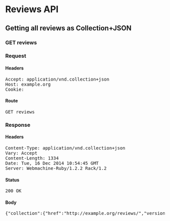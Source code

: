# Reviews API

## Getting all reviews as Collection+JSON

### GET reviews
### Request

#### Headers

<pre>Accept: application/vnd.collection+json
Host: example.org
Cookie: </pre>

#### Route

<pre>GET reviews</pre>

### Response

#### Headers

<pre>Content-Type: application/vnd.collection+json
Vary: Accept
Content-Length: 1334
Date: Tue, 16 Dec 2014 10:54:45 GMT
Server: Webmachine-Ruby/1.2.2 Rack/1.2</pre>

#### Status

<pre>200 OK</pre>

#### Body

<pre>{"collection":{"href":"http://example.org/reviews/","version":"1.0","links":[{"href":"http://example.org/reviews;template","rel":"template","prompt":"Add a Work"}],"items":[{"href":"http://example.org/reviews/baddata_webpage","data":[{"name":"name","value":"The Work","prompt":"Title"},{"name":"creator","value":"The Creator","prompt":"Creator"},{"name":"reviewedBy","value":"user0","prompt":"Reviewed By"},{"name":"date","value":"2014-12-01T10:37:27+00:00","prompt":"Date"},{"name":"url","value":"http://www.europeana.eu/portal/recordhttp://mint-projects /KIK-IRPA, Brussels","prompt":"Web Page"},{"name":"isBasedOnUrl","value":"http://mint-projects /KIK-IRPA, Brussels","prompt":"Original"}]},{"href":"http://example.org/reviews/webpage0","data":[{"name":"name","value":"Stanley Wong","prompt":"Title"},{"name":"creator","value":"Christopher Adams","prompt":"Creator"},{"name":"license","value":"https://creativecommons.org/licenses/by/2.0/","prompt":"License"},{"name":"reviewedBy","value":"user1","prompt":"Reviewed By"},{"name":"date","value":"2014-09-01T10:37:27+00:00","prompt":"Date"}],"links":[{"href":"https://www.flickr.com/photos/christopheradams/3174263710/","rel":"full","prompt":"Web Page URL"},{"href":"https://farm4.staticflickr.com/3087/3174263710_5a4e3bee62_b.jpg","rel":"contentUrl","prompt":"Media File URL"}]}]}}</pre>
